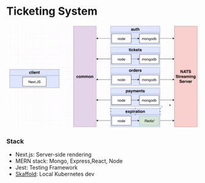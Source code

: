 # Ticketing System

![](/architecture-screenshot.png)

### Stack

- Next.js: Server-side rendering
- MERN stack: Mongo, Express,React, Node
- Jest: Testing Framework
- [Skaffold](https://skaffold.dev/): Local Kubernetes dev
